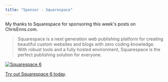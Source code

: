 ```yaml
---
title: "Sponsor - Squarespace"
---
```

<p>My thanks to Squarespace for sponsoring this week's posts on ChrisEnns.com.</p>
<blockquote><p>
  Squarespace is a next generation web publishing platform for creating beautiful custom websites and blogs with zero coding knowledge. With robust tools and a fully hosted environment, Squarespace is the perfect publishing solution for everyone.
</p></blockquote>
<p><a href="https://squarespace.7eer.net/c/24841/43192/1291" target="_blank"><img src="https://adn.impactradius.com/display-ad/1291-43192" alt="Squarespace 6"/></a><img height="1" width="1" src="https://squarespace.7eer.net/i/24841/43192/1291" /></p>
<p><a href="https://squarespace.7eer.net/c/24841/38421/1291">Try out Squarespace 6 today</a>.</p>
